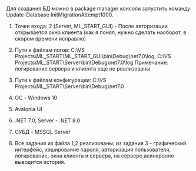 Для создания БД можно в package manager консоли запустить команду Update-Database InitMigrationAttempt1000.

1) Точки входа: 2 (Server, ML_START_GUI) - После авторизации открывается окно клиента (как я понял, нужно сделать наоборот, в скором времени исправлю)

2) Пути к файлам логов: C:\VS Projects\ML_START\ML_START_GUI\bin\Debug\net7.0\log, C:\VS Projects\ML_START\Server\bin\Debug\net7.0\log
Примечание: логирование сервера и клиента еще не реализованы  
3) Пути к файлам конфигурации: C:\VS Projects\ML_START\Server\bin\Debug\net7.0  
4) ОС - Windows 10    
5) Avalonia UI   
6) .NET 7.0, Server - .NET 8.0
7) СУБД - MSSQL Server    
8) Все задания из файла 1,2 реализованы; из задания 3 - графический интерфейс, хэширование пароля, авторизация пользователя, логирование, окна клиента и сервера, на сервере асинхронно выводится история.
